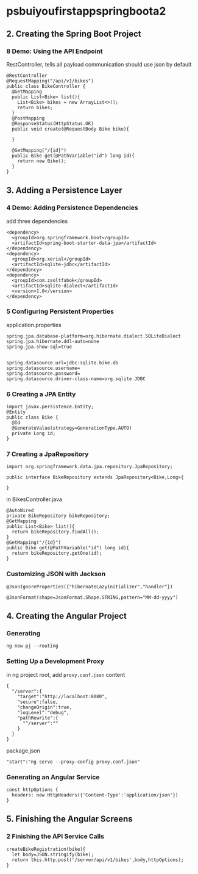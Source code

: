 # psbuiyoufirstappspringboota2
## 2. Creating the Spring Boot Project
### 8  Demo: Using the API Endpoint
RestController, tells all payload communication should use json by default
```
@RestController
@RequestMapping("/api/v1/bikes")
public class BikeController {
  @GetMapping
  public List<Bike> list(){
    List<Bike> bikes = new ArrayList<>();
    return bikes;
  }
  @PostMapping
  @ResponseStatus(HttpStatus.OK)
  public void create(@RequestBody Bike bike){
  
  }
  
  @GetMapping("/{id}")
  public Bike get(@PathVariable("id") long id){
    return new Bike();
  }
}
```

## 3. Adding a Persistence Layer
### 4 Demo: Adding Persistence Dependencies
add three dependencies
```
<dependency>
  <groupId>org.springframework.boot</groupId>
  <artifactId>spring-boot-starter-data-jpa</artifactId>
</dependency>
<dependency>
  <groupId>org.xerial</groupId>
  <artifactId>sqlite-jdbc</artifactId>
</dependency>
<dependency>
  <groupId>com.zsoltfabok</groupId>
  <artifactId>sqlite-dialect</artifactId>
  <version>1.0</version>
</dependency>
```

### 5 Configuring Persistent Properties
application.properties
```
spring.jpa.database-platform=org.hibernate.dialect.SQLiteDialect
spring.jpa.hibernate.ddl-auto=none
spring.jpa.show-sql=true


spring.datasource.url=jdbc:sqlite.bike.db
spring.datasource.username=
spring.datasource.password=
spring.datasource.driver-class-name=org.sqlite.JDBC
```


### 6 Creating a JPA Entity
```
import javax.persistence.Entity;
@Entity
public class Bike {
  @Id
  @GenerateValue(strategy=GenerationType.AUTO)
  private Long id;
}
```

### 7 Creating a JpaRepository
```
import org.springframework.data.jpa.repository.JpaRepository;

public interface BikeRepository extends JpaRepository<Bike,Long>{
  
}
```
in BikesController.java
```
@AutoWired
private BikeRepository bikeRepository;
@GetMapping
public List<Bike> list(){
  return bikeRepository.findAll();
}
@GetMapping("/{id}")
public Bike get(@PathVariable("id") long id){
  return bikeRepository.getOne(id);
}
```

### Customizing JSON with Jackson
```
@JsonIgnoreProperties({"hibernateLazyInitializer","handler"})
```

```
@JsonFormat(shape=JsonFormat.Shape.STRING,pattern="MM-dd-yyyy")
```

## 4. Creating the Angular Project
### Generating
```
ng new pj --routing
```

### Setting Up a Development Proxy
in ng project root, add
```proxy.conf.json```
content
```
{
  "/server":{
    "target":"http://localhost:8080",
    "secure":false,
    "changeOrigin":true,
    "logLevel":"debug",
    "pathRewrite":{
      "^/server":""
    }
  }
}
```
package.json
```
"start":"ng serve --proxy-config proxy.conf.json"
```

### Generating an Angular Service
```
const httpOptions {
  headers: new HttpHeaders({'Content-Type':'application/json'})
}
```
## 5. Finishing the Angular Screens
### 2 Finishing the API Service Calls
```
createBikeRegistration(bike){
  let body=JSON.stringify(bike);
  return this.http.post('/server/api/v1/bikes',body,httpOptions);
}
```
